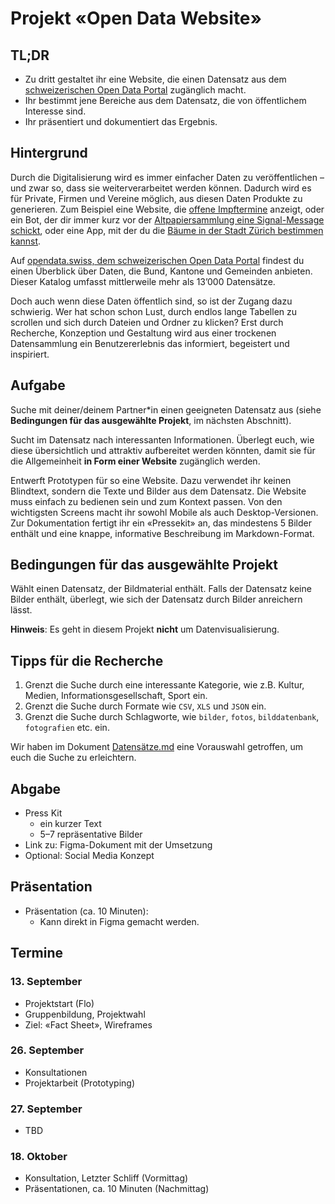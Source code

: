 # Projekt «Open Data Website»

## TL;DR
- Zu dritt gestaltet ihr eine Website, die einen Datensatz aus dem [schweizerischen Open Data Portal](https://opendata.swiss/) zugänglich macht.
- Ihr bestimmt jene Bereiche aus dem Datensatz, die von öffentlichem Interesse sind.
- Ihr präsentiert und dokumentiert das Ergebnis.

## Hintergrund

Durch die Digitalisierung wird es immer einfacher Daten zu veröffentlichen – und zwar so, dass sie weiterverarbeitet werden können. Dadurch wird es für Private, Firmen und Vereine möglich, aus diesen Daten Produkte zu generieren. Zum Beispiel eine Website, die [offene Impftermine](https://boostli.web.app/) anzeigt, oder ein Bot, der dir immer kurz vor der [Altpapiersammlung eine Signal-Message schickt](https://dgnaegi.ch/2020/09/06/altpapierbot/), oder eine App, mit der du die [Bäume in der Stadt Zürich bestimmen kannst](https://urbantrees.app/).

Auf [opendata.swiss, dem schweizerischen Open Data Portal](https://opendata.swiss/) findest du einen Überblick über Daten, die Bund, Kantone und Gemeinden anbieten. Dieser Katalog umfasst mittlerweile mehr als 13’000 Datensätze. 

Doch auch wenn diese Daten öffentlich sind, so ist der Zugang dazu schwierig. Wer hat schon schon Lust, durch endlos lange Tabellen zu scrollen und sich durch Dateien und Ordner zu klicken? Erst durch Recherche, Konzeption und Gestaltung wird aus einer trockenen Datensammlung ein Benutzererlebnis das informiert, begeistert und inspiriert.

## Aufgabe

Suche mit deiner/deinem Partner\*in einen geeigneten Datensatz aus (siehe **Bedingungen für das ausgewählte Projekt**, im nächsten Abschnitt).

Sucht im Datensatz nach interessanten Informationen. Überlegt euch, wie diese übersichtlich und attraktiv aufbereitet werden könnten, damit sie für die Allgemeinheit **in Form einer Website** zugänglich werden.

Entwerft Prototypen für so eine Website. Dazu verwendet ihr keinen Blindtext, sondern die Texte und Bilder aus dem Datensatz. Die Website muss einfach zu bedienen sein und zum Kontext passen. Von den wichtigsten Screens macht ihr sowohl Mobile als auch Desktop-Versionen. Zur Dokumentation fertigt ihr ein «Pressekit» an, das mindestens 5 Bilder enthält und eine knappe, informative Beschreibung im Markdown-Format.

## Bedingungen für das ausgewählte Projekt

Wählt einen Datensatz, der Bildmaterial enthält. Falls der Datensatz keine Bilder enthält, überlegt, wie sich der Datensatz durch Bilder anreichern lässt.

**Hinweis**: Es geht in diesem Projekt **nicht** um Datenvisualisierung.

## Tipps für die Recherche

1. Grenzt die Suche durch eine interessante Kategorie, wie z.B. Kultur, Medien, Informationsgesellschaft, Sport ein.
2. Grenzt die Suche durch Formate wie `CSV`, `XLS` und `JSON` ein.
3. Grenzt die Suche durch Schlagworte, wie `bilder`, `fotos`, `bilddatenbank`, `fotografien` etc. ein.

Wir haben im Dokument [Datensätze.md](https://github.com/cas-dt/projekt-schatzsuche/blob/main/Datens%C3%A4tze.md) eine Vorauswahl getroffen, um euch die Suche zu erleichtern.

## Abgabe

- Press Kit
  - ein kurzer Text
  - 5–7 repräsentative Bilder
- Link zu: Figma-Dokument mit der Umsetzung
- Optional: Social Media Konzept

## Präsentation
- Präsentation (ca. 10 Minuten): 
  - Kann direkt in Figma gemacht werden.


## Termine

### 13. September

- Projektstart (Flo)
- Gruppenbildung, Projektwahl
- Ziel: «Fact Sheet», Wireframes

### 26. September

- Konsultationen
- Projektarbeit (Prototyping)

### 27. September

- TBD

### 18. Oktober

- Konsultation, Letzter Schliff (Vormittag)
- Präsentationen, ca. 10 Minuten (Nachmittag)
